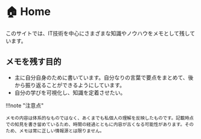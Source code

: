 
# 🏠 Home

このサイトでは、IT技術を中心にさまざまな知識やノウハウをメモとして残しています。

## メモを残す目的

- 主に自分自身のために書いています。自分なりの言葉で要点をまとめて、後から振り返ることができるようにしています。
- 自分の学びを可視化し、知識を定着させたい。

!!!note "注意点"

    メモの内容は体系的なものではなく、あくまでも私個人の理解を反映したものです。記載時点での知見を書き留めているため、時間の経過とともに内容が古くなる可能性があります。そのため、メモは常に正しい情報源とは限りません。
